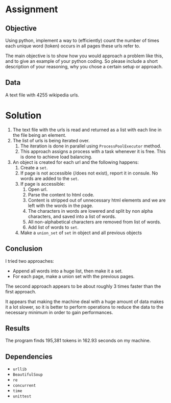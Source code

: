 # Assignment
## Objective
Using python, implement a way to (efficiently) count the number of times each unique word (token) occurs in all pages these urls refer to.


The main objective is to show how you would approach a problem like this, and to give an example of your python coding. So please include a short description of your reasoning, why you chose a certain
setup or approach.

## Data
A text file with 4255 wikipedia urls.

# Solution
1. The text file with the urls is read and returned as a list with each line in the file being  an element.
1. The list of urls is being iterated over.
   1. The iteration is done in parallel using `ProcessPoolExecutor` method.
   1. This approach assigns a process with a task whenever it is free. This is done to achieve load balancing.
1. An object is created for each url and the following happens:
   1. Create a `set`.
   1. If page is not accessible (/does not exist), report it in consule. No words are added to the `set`.
   1. If page is accessible:
      1. Open url.
      1. Parse the content to html code.
      1. Content is stripped out of unnecessary html elements and we are left with the words in the page.
      1. The characters in words are lowered and split by non alpha characters, and saved into a list of words.
      1. All non-alphabetical characters are removed from list of words.
      1. Add list of words to `set`.
   1. Make a `union_set` of `set` in object and all previous objects
      
## Conclusion
I tried two approaches:
* Append all words into a huge list, then make it a set.
* For each page, make a union set with the previous pages.

The second approach appears to be about roughly 3 times faster than the first approach.

It appears that making the machine deal with a huge amount of data makes it a lot slower, so it is better to perform operations to reduce the data to the necessary minimum in order to gain performances.

## Results
The program finds 195,381 tokens in 162.93 seconds on my machine.

## Dependencies
* `urllib`
* `BeautifulSoup`
* `re`
* `concurrent`
* `time`
* `unittest`
